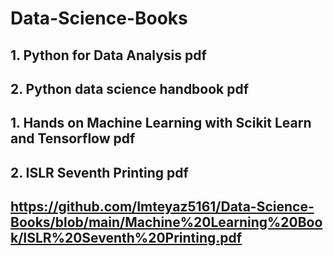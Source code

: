 # Data-Science-Books


## 1. Python for Data Analysis pdf

## 2. Python data science handbook pdf


## 1. Hands on Machine Learning with Scikit Learn and Tensorflow pdf

## 2. ISLR Seventh Printing pdf




## https://github.com/Imteyaz5161/Data-Science-Books/blob/main/Machine%20Learning%20Book/ISLR%20Seventh%20Printing.pdf
